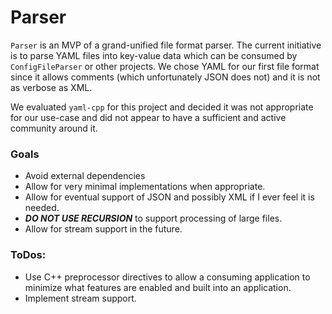 Parser
======

`Parser` is an MVP of a grand-unified file format parser. The current initiative
is to parse YAML files into key-value data which can be consumed by `ConfigFileParser`
or other projects. We chose YAML for our first file format since it allows comments
(which unfortunately JSON does not) and it is not as verbose as XML.

We evaluated `yaml-cpp` for this project and decided it was not appropriate for our
use-case and did not appear to have a sufficient and active community around it.

### Goals

- Avoid external dependencies
- Allow for very minimal implementations when appropriate.
- Allow for eventual support of JSON and possibly XML if I ever feel it is needed.
- ***DO NOT USE RECURSION*** to support processing of large files.
- Allow for stream support in the future.

### ToDos:

- Use C++ preprocessor directives to allow a consuming application to minimize
  what features are enabled and built into an application.
- Implement stream support.

